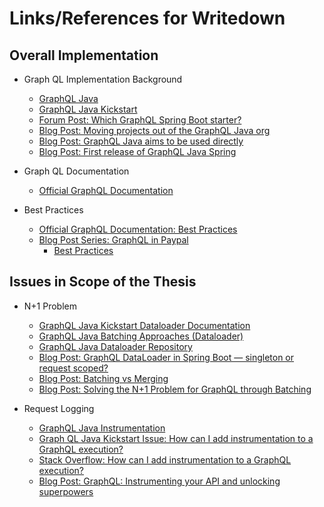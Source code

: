 # Links/References for Writedown


## Overall Implementation
* Graph QL Implementation Background
  * [GraphQL Java](https://www.graphql-java.com/)
  * [GraphQL Java Kickstart](https://www.graphql-java-kickstart.com/)
  * [Forum Post: Which GraphQL Spring Boot starter?](https://spectrum.chat/graphql-java/general/which-graphql-spring-boot-starter~2f28aaa5-580f-45e2-a349-c5c70005f88f)
  * [Blog Post: Moving projects out of the GraphQL Java org](https://www.graphql-java.com/blog/moving-projects/)
  * [Blog Post: GraphQL Java aims to be used directly](https://www.graphql-java.com/blog/graphql-java-aims-to-be-used-directly/)
  * [Blog Post: First release of GraphQL Java Spring](https://www.graphql-java.com/blog/graphq-java-spring-support/)

* Graph QL Documentation
  * [Official GraphQL Documentation](https://graphql.org/learn/)

* Best Practices
  * [Official GraphQL Documentation: Best Practices](https://graphql.org/learn/best-practices/) 
  * [Blog Post Series: GraphQL in Paypal](https://medium.com/paypal-engineering/tagged/graphql)
    * [Best Practices](https://medium.com/paypal-engineering/graphql-resolvers-best-practices-cd36fdbcef55)
## Issues in Scope of the Thesis
* N+1 Problem
  * [GraphQL Java Kickstart Dataloader Documentation](https://www.graphql-java-kickstart.com/servlet/dataloaders/)
  * [GraphQL Java Batching Approaches (Dataloader)](https://www.graphql-java.com/documentation/v12/batching/)
  * [GraphQL Java Dataloader Repository](https://github.com/graphql-java/java-dataloader)
  * [Blog Post: GraphQL DataLoader in Spring Boot — singleton or request scoped?](https://blog.softwaremill.com/graphql-dataloader-in-spring-boot-singleton-or-request-scoped-16699436f680)
  * [Blog Post: Batching vs Merging](https://medium.com/@dcdigital72/graphql-one-query-to-rule-them-all-batching-vs-merging-d216e6acb218)
  * [Blog Post: Solving the N+1 Problem for GraphQL through Batching](https://engineering.shopify.com/blogs/engineering/solving-the-n-1-problem-for-graphql-through-batching)
  
* Request Logging
  * [GraphQL Java Instrumentation](https://www.graphql-java.com/documentation/master/instrumentation/)
  * [Graph QL Java Kickstart Issue: How can I add instrumentation to a GraphQL execution?](https://github.com/graphql-java-kickstart/graphql-spring-boot/issues/335)
  * [Stack Overflow: How can I add instrumentation to a GraphQL execution?](https://stackoverflow.com/questions/59988269/how-to-add-instrumentation-to-graphql-java-with-graphql-spring-boot)
  * [Blog Post: GraphQL: Instrumenting your API and unlocking superpowers](https://medium.com/paypal-engineering/graphql-instrumenting-your-api-and-unlocking-superpowers-c0bc3a9dc451)
